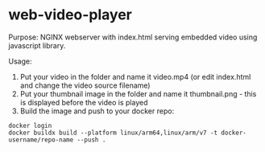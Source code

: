 # web-video-player

Purpose:
NGINX webserver with index.html serving embedded video using javascript library.

Usage:
1. Put your video in the folder and name it video.mp4 (or edit index.html and change the video source filename)
2. Put your thumbnail image in the folder and name it thumbnail.png - this is displayed before the video is played
3. Build the image and push to your docker repo:  

```
docker login  
docker buildx build --platform linux/arm64,linux/arm/v7 -t docker-username/repo-name --push .  
```
